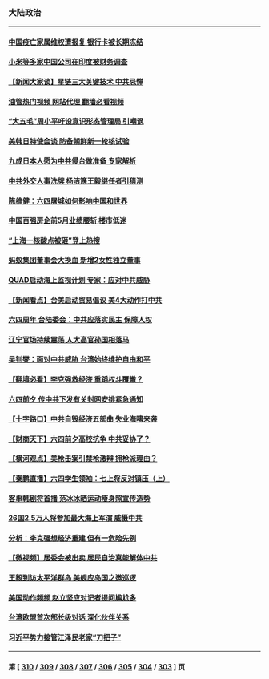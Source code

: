 ### 大陆政治
---
#### [中国疫亡家属维权遭报复 银行卡被长期冻结](../../pages/ncid277/n13751725.md?06040445) 
#### [小米等多家中国公司在印度被财务调查](../../pages/ncid277/n13751723.md?06040445) 
#### [【新闻大家谈】星链三大关键技术 中共忌惮](../../pages/ncid277/n13751708.md?06040445) 
#### [油管热门视频 网站代理 翻墙必看视频](http://209.222.30.114:81/youtube.html?06040445)
#### [“大五毛”周小平吁设意识形态管理局 引嘲讽](../../pages/ncid277/n13751619.md?06040445) 
#### [美韩日特使会谈 防备朝鲜新一轮核试验](../../pages/ncid277/n13751641.md?06040445) 
#### [九成日本人愿为中共侵台做准备 专家解析](../../pages/ncid277/n13751736.md?06040445) 
#### [中共外交人事洗牌 杨洁篪王毅继任者引猜测](../../pages/ncid277/n13751705.md?06040445) 
#### [陈维健：六四屠城如何影响中国和世界](../../pages/ncid277/n13751351.md?06040445) 
#### [中国百强房企前5月业绩腰斩 楼市低迷](../../pages/ncid277/n13751706.md?06040445) 
#### [“上海一核酸点被砸”登上热搜](../../pages/ncid277/n13751565.md?06040445) 
#### [蚂蚁集团董事会大换血 新增2女性独立董事](../../pages/ncid277/n13751539.md?06040445) 
#### [QUAD启动海上监视计划 专家：应对中共威胁](../../pages/ncid277/n13750988.md?06040445) 
#### [【新闻看点】台美启动贸易倡议 美4大动作打中共](../../pages/ncid277/n13751273.md?06040445) 
#### [六四周年 台陆委会：中共应落实民主 保障人权](../../pages/ncid277/n13751442.md?06040445) 
#### [辽宁官场持续震荡 人大高官孙国相落马](../../pages/ncid277/n13751508.md?06040445) 
#### [吴钊燮：面对中共威胁 台湾始终维护自由和平](../../pages/ncid277/n13751361.md?06040445) 
#### [【翻墙必看】李克强救经济 重蹈权斗覆辙？](../../pages/ncid277/n13751347.md?06040445) 
#### [六四前夕 传中共下发有关封网安排紧急通知](../../pages/ncid277/n13751339.md?06040445) 
#### [【十字路口】中共自毁经济五部曲 失业海啸来袭](../../pages/ncid277/n13751263.md?06040445) 
#### [【财商天下】六四前夕高校抗争 中共妥协了？](../../pages/ncid277/n13751091.md?06040445) 
#### [【横河观点】美枪击案引禁枪激辩 拥枪派理由？](../../pages/ncid277/n13751269.md?06040445) 
#### [【秦鹏直播】六四学生领袖：七上将反对镇压（上）](../../pages/ncid277/n13751038.md?06040445) 
#### [客串韩剧将首播 范冰冰晒运动瘦身照宣传造势](../../pages/ncid277/n13751191.md?06040445) 
#### [26国2.5万人将参加最大海上军演 威慑中共](../../pages/ncid277/n13751040.md?06040445) 
#### [分析：李克强想经济重建 但有一危险先例](../../pages/ncid277/n13750577.md?06040445) 
#### [【微视频】居委会被出卖 居民自治真能解体中共](../../pages/ncid277/n13751033.md?06040445) 
#### [王毅到访太平洋群岛 美舰应岛国之邀巡逻](../../pages/ncid277/n13751112.md?06040445) 
#### [美国动作频频 赵立坚应对记者提问尴尬多](../../pages/ncid277/n13751169.md?06040445) 
#### [台湾欧盟首次部长级对话 深化伙伴关系](../../pages/ncid277/n13751071.md?06040445) 
#### [习近平势力接管江泽民老家“刀把子”](../../pages/ncid277/n13751076.md?06040445) 

---
#### 第 [ [310](./310.md?06040445) / [309](./309.md?06040445) / [308](./308.md?06040445) / [307](./307.md?06040445) / [306](./306.md?06040445) / [305](./305.md?06040445) / [304](./304.md?06040445) / [303](./303.md?06040445) ] 页
